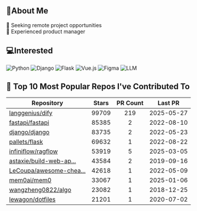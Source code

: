 ## 💫About Me 
👯 Seeking remote project opportunities   
🌱 Experienced product manager

## 💻Interested
![Python](https://img.shields.io/badge/python-3670A0?style=for-the-badge&logo=python&logoColor=ffdd54) ![Django](https://img.shields.io/badge/django-%23092E20.svg?style=for-the-badge&logo=django&logoColor=white) ![Flask](https://img.shields.io/badge/flask-%23000.svg?style=for-the-badge&logo=flask&logoColor=white) ![Vue.js](https://img.shields.io/badge/vuejs-%2335495e.svg?style=for-the-badge&logo=vuedotjs&logoColor=%234FC08D)  ![Figma](https://img.shields.io/badge/figma-%23F24E1E.svg?style=for-the-badge&logo=figma&logoColor=white) ![LLM](https://img.shields.io/badge/LLM-%23412991.svg?style=for-the-badge&logo=openai&logoColor=white)

## 🌟 Top 10 Most Popular Repos I've Contributed To

| Repository | Stars | PR Count | Last PR |
|-----|:---:|:---:|:---:|
| [langgenius/dify](https://github.com/langgenius/dify) | 99709 | 219 | 2025-05-27 |
| [fastapi/fastapi](https://github.com/fastapi/fastapi) | 85385 | 2 | 2022-08-10 |
| [django/django](https://github.com/django/django) | 83735 | 2 | 2022-05-23 |
| [pallets/flask](https://github.com/pallets/flask) | 69632 | 1 | 2022-08-22 |
| [infiniflow/ragflow](https://github.com/infiniflow/ragflow) | 53919 | 5 | 2025-03-05 |
| [astaxie/build-web-ap...](https://github.com/astaxie/build-web-application-with-golang) | 43584 | 2 | 2019-09-16 |
| [LeCoupa/awesome-chea...](https://github.com/LeCoupa/awesome-cheatsheets) | 42618 | 1 | 2022-05-09 |
| [mem0ai/mem0](https://github.com/mem0ai/mem0) | 33067 | 1 | 2025-01-06 |
| [wangzheng0822/algo](https://github.com/wangzheng0822/algo) | 23082 | 1 | 2018-12-25 |
| [lewagon/dotfiles](https://github.com/lewagon/dotfiles) | 21201 | 1 | 2020-07-02 |

